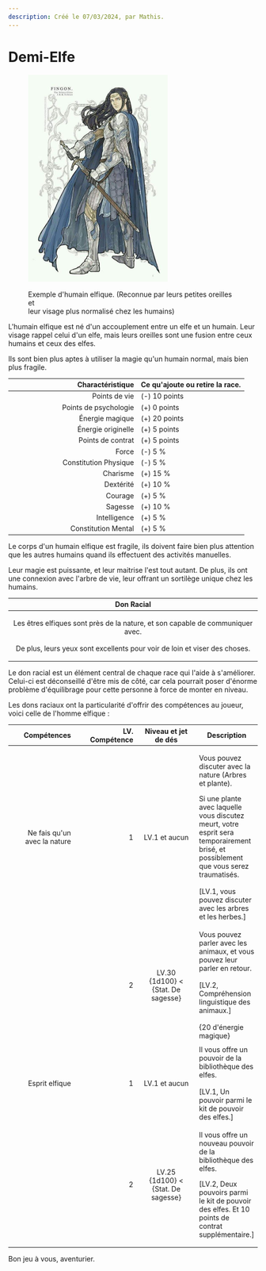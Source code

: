 ```yaml
---
description: Créé le 07/03/2024, par Mathis.
---
```


# Demi-Elfe

<figure><img src="../../../../.gitbook/assets/image (3).png" alt="" width="282"><figcaption><p>Exemple d'humain elfique. (Reconnue par leurs petites oreilles et<br>leur visage plus normalisé chez les humains)</p></figcaption></figure>

L'humain elfique est né d'un accouplement entre un elfe et un humain. Leur visage rappel celui d'un elfe, mais leurs oreilles sont une fusion entre ceux humains et ceux des elfes.

Ils sont bien plus aptes à utiliser la magie qu'un humain normal, mais bien plus fragile.

<table><thead><tr><th width="247" align="right">Charactéristique</th><th>Ce qu'ajoute ou retire la race.</th></tr></thead><tbody><tr><td align="right">Points de vie</td><td>(-) 10 points</td></tr><tr><td align="right">Points de psychologie</td><td>(+) 0 points</td></tr><tr><td align="right">Énergie magique</td><td>(+) 20 points</td></tr><tr><td align="right">Énergie originelle</td><td>(+) 5 points</td></tr><tr><td align="right">Points de contrat</td><td>(+) 5 points</td></tr><tr><td align="right">Force</td><td>(-) 5 %</td></tr><tr><td align="right">Constitution Physique</td><td>(-) 5 %</td></tr><tr><td align="right">Charisme</td><td>(+) 15 %</td></tr><tr><td align="right">Dextérité</td><td>(+) 10 %</td></tr><tr><td align="right">Courage</td><td>(+) 5 %</td></tr><tr><td align="right">Sagesse</td><td>(+) 10 %</td></tr><tr><td align="right">Intelligence</td><td>(+) 5 %</td></tr><tr><td align="right">Constitution Mental</td><td>(+) 5 %</td></tr></tbody></table>

Le corps d'un humain elfique est fragile, ils doivent faire bien plus attention que les autres humains quand ils effectuent des activités manuelles.

Leur magie est puissante, et leur maitrise l'est tout autant. De plus, ils ont une connexion avec l'arbre de vie, leur offrant un sortilège unique chez les humains.

|                                                                                Don Racial                                                                               |
| :---------------------------------------------------------------------------------------------------------------------------------------------------------------------: |
| <p>Les êtres elfiques sont près de la nature, et son capable de communiquer avec.<br><br>De plus, leurs yeux sont excellents pour voir de loin et viser des choses.</p> |

Le don racial est un élément central de chaque race qui l'aide à s'améliorer. Celui-ci est déconseillé d'être mis de côté, car cela pourrait poser d'énorme problème d'équilibrage pour cette personne à force de monter en niveau.

Les dons raciaux ont la particularité d'offrir des compétences au joueur, voici celle de l'homme elfique :

<table><thead><tr><th width="160" align="right">Compétences</th><th width="153" align="right">LV. Compétence</th><th width="179" align="center">Niveau et jet de dés</th><th>Description</th></tr></thead><tbody><tr><td align="right">Ne fais qu'un avec la nature</td><td align="right">1</td><td align="center">LV.1 et aucun</td><td><p>Vous pouvez discuter avec la nature (Arbres et plante).</p><p></p><p>Si une plante avec laquelle vous discutez meurt, votre esprit sera temporairement brisé, et possiblement que vous serez traumatisés.<br><br>[LV.1, vous pouvez discuter avec les arbres et les herbes.]</p></td></tr><tr><td align="right"></td><td align="right">2</td><td align="center">LV.30<br>{1d100} &#x3C; {Stat. De sagesse}</td><td>Vous pouvez parler avec les animaux, et vous pouvez leur parler en retour.<br><br>[LV.2, Compréhension linguistique des animaux.]<br><br>{20 d'énergie magique}</td></tr><tr><td align="right"></td><td align="right"></td><td align="center"></td><td></td></tr><tr><td align="right">Esprit elfique</td><td align="right">1</td><td align="center">LV.1 et aucun</td><td>Il vous offre un pouvoir de la bibliothèque des elfes.<br><br>[LV.1, Un pouvoir parmi le kit de pouvoir des elfes.]</td></tr><tr><td align="right"></td><td align="right">2</td><td align="center">LV.25<br>{1d100} &#x3C; {Stat. De sagesse}</td><td><p>Il vous offre un nouveau pouvoir de la bibliothèque des elfes.</p><p></p><p>[LV.2, Deux pouvoirs parmi le kit de pouvoir des elfes. Et 10 points de contrat supplémentaire.]</p></td></tr></tbody></table>





Bon jeu à vous, aventurier.
